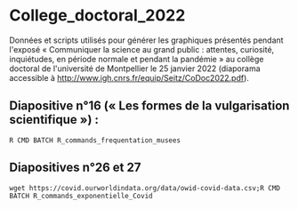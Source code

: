 # College_doctoral_2022

Données et scripts utilisés pour générer les graphiques présentés pendant l'exposé « Communiquer la science au grand public : attentes, curiosité, inquiétudes, en période normale et pendant la pandémie » au collège doctoral de l'université de Montpellier le 25 janvier 2022 (diaporama accessible à http://www.igh.cnrs.fr/equip/Seitz/CoDoc2022.pdf).


## Diapositive n°16 (« Les formes de la vulgarisation scientifique ») : ##

``R CMD BATCH R_commands_frequentation_musees``

## Diapositives n°26 et 27 ##

``wget https://covid.ourworldindata.org/data/owid-covid-data.csv;R CMD BATCH R_commands_exponentielle_Covid``
